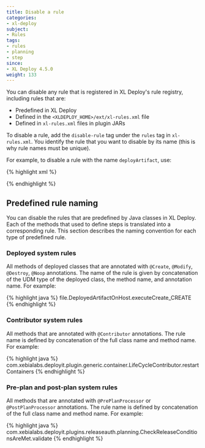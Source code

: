 ```yaml
---
title: Disable a rule
categories:
- xl-deploy
subject:
- Rules
tags:
- rules
- planning
- step
since:
- XL Deploy 4.5.0
weight: 133
---
```


You can disable any rule that is registered in XL Deploy's rule registry, including rules that are:

* Predefined in XL Deploy
* Defined in the `<XLDEPLOY_HOME>/ext/xl-rules.xml` file
* Defined in `xl-rules.xml` files in plugin JARs

To disable a rule, add the `disable-rule` tag under the `rules` tag in `xl-rules.xml`. You identify the rule that you want to disable by its name (this is why rule names must be unique).

For example, to disable a rule with the name `deployArtifact`, use:

{% highlight xml %}
<?xml version="1.0"?>
<rules xmlns="http://www.xebialabs.com/xl-deploy/xl-rules">
    <disable-rule name="deployArtifact" />
</rules>
{% endhighlight %}

## Predefined rule naming

You can disable the rules that are predefined by Java classes in XL Deploy. Each of the methods that used to define steps is translated into a corresponding rule. This section describes the naming convention for each type of predefined rule.

### Deployed system rules

All methods of deployed classes that are annotated with `@Create`, `@Modify`, `@Destroy`, `@Noop` annotations. The name of the rule is given by concatenation of the UDM type of the deployed class, the method name, and annotation name. For example:

{% highlight java %}
file.DeployedArtifactOnHost.executeCreate_CREATE
{% endhighlight %}

### Contributor system rules

All methods that are annotated with `@Contributor` annotations. The rule name is defined by concatenation of the full class name and method name. For example:

{% highlight java %}
com.xebialabs.deployit.plugin.generic.container.LifeCycleContributor.restartContainers
{% endhighlight %}

### Pre-plan and post-plan system rules

All methods that are annotated with `@PrePlanProcessor` or `@PostPlanProcessor` annotations. The rule name is defined by concatenation of the full class name and method name. For example:

{% highlight java %}
com.xebialabs.deployit.plugins.releaseauth.planning.CheckReleaseConditionsAreMet.validate
{% endhighlight %}
